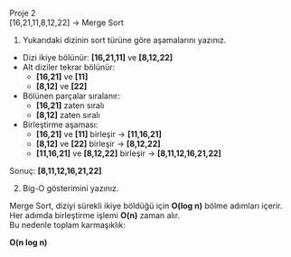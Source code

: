 Proje 2  
[16,21,11,8,12,22] -> Merge Sort  

1) Yukarıdaki dizinin sort türüne göre aşamalarını yazınız.

- Dizi ikiye bölünür: **[16,21,11]** ve **[8,12,22]**  
- Alt diziler tekrar bölünür:  
  - **[16,21]** ve **[11]**  
  - **[8,12]** ve **[22]**  
- Bölünen parçalar sıralanır:  
  - **[16,21]** zaten sıralı  
  - **[8,12]** zaten sıralı  
- Birleştirme aşaması:  
  - **[16,21]** ve **[11]** birleşir → **[11,16,21]**  
  - **[8,12]** ve **[22]** birleşir → **[8,12,22]**  
  - **[11,16,21]** ve **[8,12,22]** birleşir → **[8,11,12,16,21,22]**  

Sonuç: **[8,11,12,16,21,22]**

2) Big-O gösterimini yazınız.

Merge Sort, diziyi sürekli ikiye böldüğü için **O(log n)** bölme adımları içerir.  
Her adımda birleştirme işlemi **O(n)** zaman alır.  
Bu nedenle toplam karmaşıklık:  

**O(n log n)**  
